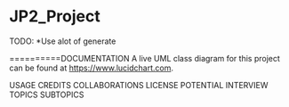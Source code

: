 # JP2_Project

TODO: 
   *Use alot of generate
   

==========DOCUMENTATION
A live UML class diagram for this project can be found at https://www.lucidchart.com.


USAGE
CREDITS
COLLABORATIONS
LICENSE
POTENTIAL INTERVIEW TOPICS
	SUBTOPICS
